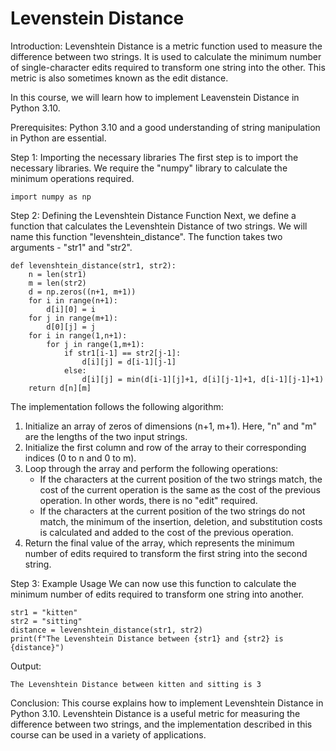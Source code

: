 
Levenstein Distance
===================
Introduction:
Levenshtein Distance is a metric function used to measure the difference between two strings. It is used to calculate the minimum number of single-character edits required to transform one string into the other. This metric is also sometimes known as the edit distance.

In this course, we will learn how to implement Leavenstein Distance in Python 3.10.

Prerequisites:
Python 3.10 and a good understanding of string manipulation in Python are essential.

Step 1: Importing the necessary libraries
The first step is to import the necessary libraries. We require the "numpy" library to calculate the minimum operations required.

```
import numpy as np
```

Step 2: Defining the Levenshtein Distance Function
Next, we define a function that calculates the Levenshtein Distance of two strings. We will name this function "levenshtein_distance". The function takes two arguments - "str1" and "str2".

```
def levenshtein_distance(str1, str2):
    n = len(str1)
    m = len(str2)
    d = np.zeros((n+1, m+1))
    for i in range(n+1):
        d[i][0] = i
    for j in range(m+1):
        d[0][j] = j
    for i in range(1,n+1):
        for j in range(1,m+1):
            if str1[i-1] == str2[j-1]:
                d[i][j] = d[i-1][j-1]
            else:
                d[i][j] = min(d[i-1][j]+1, d[i][j-1]+1, d[i-1][j-1]+1)
    return d[n][m]
```

The implementation follows the following algorithm:
1. Initialize an array of zeros of dimensions (n+1, m+1). Here, "n" and "m" are the lengths of the two input strings.
2. Initialize the first column and row of the array to their corresponding indices (0 to n and 0 to m).
3. Loop through the array and perform the following operations:
    - If the characters at the current position of the two strings match, the cost of the current operation is the same as the cost of the previous operation. In other words, there is no "edit" required.
    - If the characters at the current position of the two strings do not match, the minimum of the insertion, deletion, and substitution costs is calculated and added to the cost of the previous operation.
4. Return the final value of the array, which represents the minimum number of edits required to transform the first string into the second string.

Step 3: Example Usage
We can now use this function to calculate the minimum number of edits required to transform one string into another.

```
str1 = "kitten"
str2 = "sitting"
distance = levenshtein_distance(str1, str2)
print(f"The Levenshtein Distance between {str1} and {str2} is {distance}")
```

Output:
```
The Levenshtein Distance between kitten and sitting is 3
```

Conclusion:
This course explains how to implement Levenshtein Distance in Python 3.10. Levenshtein Distance is a useful metric for measuring the difference between two strings, and the implementation described in this course can be used in a variety of applications.